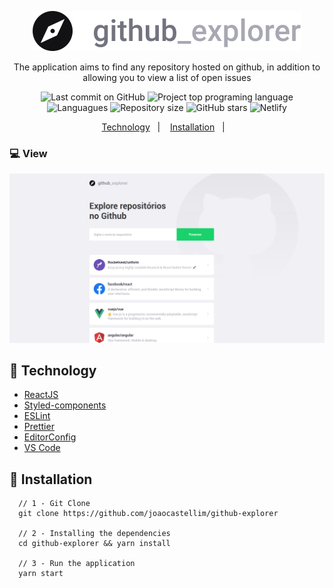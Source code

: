 <p align="center">
  <img alt="GitHub Explorer" title="GitHub Explorer" src=".github/logo.svg" />
</p>

<p align="center">
  The application aims to find any repository hosted on github, in addition to allowing you to view a list of open issues
</p>

<p align="center">
  <img alt="Last commit on GitHub" src="https://img.shields.io/github/last-commit/joaocastellim/github-explorer">

  <img alt="Project top programing language" src="https://img.shields.io/github/languages/top/joaocastellim/github-explorer">

  <img alt="Languagues" src="https://img.shields.io/github/languages/count/joaocastellim/github-explorer">

  <img alt="Repository size" src="https://img.shields.io/github/repo-size/joaocastellim/github-explorer">

  <img alt="GitHub stars" src="https://img.shields.io/github/stars/joaocastellim/github-explorer" />

  <img alt="Netlify" src="https://img.shields.io/netlify/ac7d33a8-a018-40bc-8ab5-5ab26727a5dd">

</p>

<p align="center">
  <a href="#hammer-technology">Technology</a>&nbsp;&nbsp;&nbsp;|&nbsp;&nbsp;&nbsp;
  <a href="#wrench-installation">Installation</a>&nbsp;&nbsp;&nbsp;|&nbsp;&nbsp;&nbsp;
</p>

### :computer: View

<p align="center">
  <img alt="GitHub Explorer" title="GitHub Explorer" src=".github/image.png" />
</p>

## :hammer: Technology

- [ReactJS](https://reactjs.org/)
- [Styled-components](https://www.styled-components.com/)
- [ESLint](https://eslint.org/)
- [Prettier](https://prettier.io/)
- [EditorConfig](https://editorconfig.org/)
- [VS Code](https://code.visualstudio.com/)

## :wrench: Installation

```
  // 1 - Git Clone
  git clone https://github.com/joaocastellim/github-explorer

  // 2 - Installing the dependencies
  cd github-explorer && yarn install

  // 3 - Run the application
  yarn start

```
